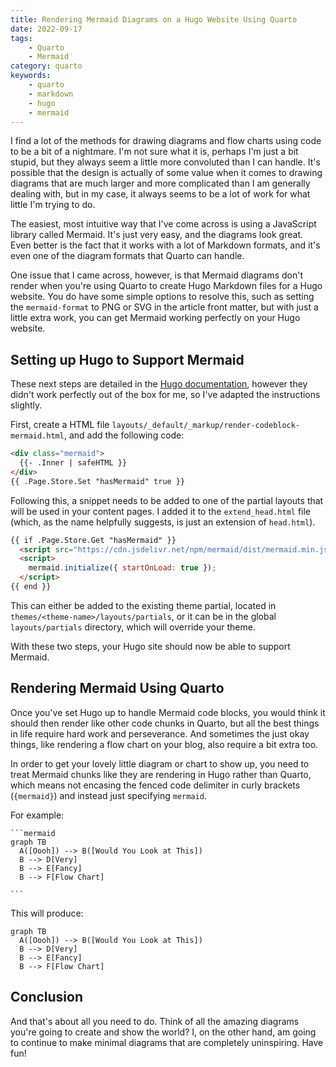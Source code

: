 ```yaml
---
title: Rendering Mermaid Diagrams on a Hugo Website Using Quarto
date: 2022-09-17
tags:
    - Quarto
    - Mermaid
category: quarto
keywords:
    - quarto
    - markdown
    - hugo
    - mermaid
---
```




I find a lot of the methods for drawing diagrams and flow charts using code to be a bit of a nightmare. I'm not sure what it is, perhaps I'm just a bit stupid, but they always seem a little more convoluted than I can handle. It's possible that the design is actually of some value when it comes to drawing diagrams that are much larger and more complicated than I am generally dealing with, but in my case, it always seems to be a lot of work for what little I'm trying to do.

The easiest, most intuitive way that I've come across is using a JavaScript library called Mermaid. It's just very easy, and the diagrams look great. Even better is the fact that it works with a lot of Markdown formats, and it's even one of the diagram formats that Quarto can handle.

One issue that I came across, however, is that Mermaid diagrams don't render when you're using Quarto to create Hugo Markdown files for a Hugo website. You do have some simple options to resolve this, such as setting the `mermaid-format` to PNG or SVG in the article front matter, but with just a little extra work, you can get Mermaid working perfectly on your Hugo website.

## Setting up Hugo to Support Mermaid

These next steps are detailed in the [Hugo documentation](https://gohugo.io/content-management/diagrams/), however they didn't work perfectly out of the box for me, so I've adapted the instructions slightly.

First, create a HTML file `layouts/_default/_markup/render-codeblock-mermaid.html`, and add the following code:

``` html
<div class="mermaid">
  {{- .Inner | safeHTML }}
</div>
{{ .Page.Store.Set "hasMermaid" true }}
```

Following this, a snippet needs to be added to one of the partial layouts that will be used in your content pages. I added it to the `extend_head.html` file (which, as the name helpfully suggests, is just an extension of `head.html`).

``` html
{{ if .Page.Store.Get "hasMermaid" }}
  <script src="https://cdn.jsdelivr.net/npm/mermaid/dist/mermaid.min.js"></script>
  <script>
    mermaid.initialize({ startOnLoad: true });
  </script>
{{ end }}
```

This can either be added to the existing theme partial, located in `themes/<theme-name>/layouts/partials`, or it can be in the global `layouts/partials` directory, which will override your theme.

With these two steps, your Hugo site should now be able to support Mermaid.

## Rendering Mermaid Using Quarto

Once you've set Hugo up to handle Mermaid code blocks, you would think it should then render like other code chunks in Quarto, but all the best things in life require hard work and perseverance. And sometimes the just okay things, like rendering a flow chart on your blog, also require a bit extra too.

In order to get your lovely little diagram or chart to show up, you need to treat Mermaid chunks like they are rendering in Hugo rather than Quarto, which means not encasing the fenced code delimiter in curly brackets (`{mermaid}`) and instead just specifying `mermaid`.

For example:

    ```mermaid
    graph TB
      A([Oooh]) --> B([Would You Look at This])
      B --> D[Very]
      B --> E[Fancy]
      B --> F[Flow Chart]

    ```

This will produce:

``` mermaid
graph TB
  A([Oooh]) --> B([Would You Look at This])
  B --> D[Very]
  B --> E[Fancy]
  B --> F[Flow Chart]
```

## Conclusion

And that's about all you need to do. Think of all the amazing diagrams you're going to create and show the world? I, on the other hand, am going to continue to make minimal diagrams that are completely uninspiring. Have fun!
